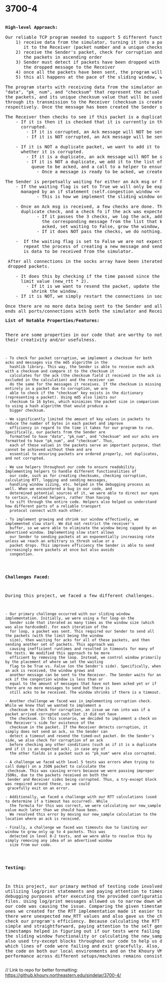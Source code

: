 
# 3700-4

<pre><b> 
High-level Approach: </b>

Our reliable TCP program needed to support 5 different functionalities:
    1) receive data from the simulator, turning it into a packet that holds more information, and send 
       it to the Receiver (packet number and a unique checksum value)
    2) receive the Sender's packet, check for corruption and indicating if it is to the Sender, and ack 
       the packets in ascending order
    3) Sender must detect if packets have been dropped with a dynamic RTT implementation and resend 
       the dropped message to the Receiver
    4) once all the packets have been sent, the program will end by closing all ports/connections
    5) this all happens at the pace of the sliding window, with the ss_threshold being set to 10
 
The program starts with receiving data from the simulator and creates a packet that has the key values of 
"data", "pk_ num", and "checksum" that represent the actual content of the message, its order within all 
the packets, and its unique checksum value that will be used to check weather it has been corrupted 
through its transmission to the Receiver (checksum is created using only the first three fields), 
respectively. Once the message has been created the Sender sends it to the Receiver. 

The Receiver then checks to see if this packet is a duplicate:
    - If it is then it is checked that it is currently in the queue to be acked and whether it is 
      corrupted. 
        - If it is corrupted, an Ack message will NOT be sent to the Sender.
        - If it is NOT corrupted, an Ack message will be sent to the Sender with a checksum.
          
    - If it is NOT a duplicate packet, we want to add it to the list of received messages and check 
      whether it is corrupted. 
        - If it is a duplicate, an ack message will NOT be sent to the Sender. 
        - If it is NOT a duplicate, we add it to the list of messages we have received, add it to the 
          queue to be acked, and a call to a helper to ensures the messages are acked in ascending order.
            - Once a message is ready to be acked, we create a checksum for it.
  
The Sender is perpetually waiting for either an Ack msg or for data to create and send a new message:
    - If the waiting flag is set to True we will only be expecting a given number ack msg that is
      managed by an if statement (self.congestion_window <= len(self.msgs_not_acked)).
            - This is how we implement the sliding window on the Sender side.
           
    - Once an Ack msg is received, a few checks are done. This includes a corruption check of the ack, a 
      duplicate check, and a check fo if the ack was expected:
            - If it passes the 3 checks, we log the ack, add it to the list of received packets, remove 
              the corresponding message from the list that keeps track of the packets that hav NOT been 
              acked, set waiting to False, grow the window, and calculate the RTT.
            - If it does NOT pass the checks, we do nothing. 
      
    -  If the waiting flag is set to False we are not expecting more data to be sent. So, we simply 
       repeat the process of creating a new message and sending it to the Receiver, as long as there
       is data to be received from the simulator.
    
 After all connections in the socks array have been iterated over, the Sender checks for 
 dropped packets.

    - It does this by checking if the time passed since the message was sent is greater than the timeout 
      limit value (new_rtt * 2).
        - If it is we want to resend the packet, update the timestamp associated with this message, and 
          shrink the window.
    - If it is NOT, we simply restart the connections in socks for loop (redo the steps discussed above).
    
Once there are no more data being sent to the Sender and all the acks have been received, the program 
ends all ports/connections with both the simulator and Receiver.
</pre><pre><b>List of Notable Properties/Features:</b>

There are some properties in our code that are worthy to note for their creativity and/or usefulness.

    - To check for packet corruption, we implement a checksum for both acks and messages via the md5 algorithm in the
      hashlib library. This way, the Sender is able to receive each ack with a checksum and compare it to the checksum it
      calculates for the ack (the checksum field it received in the ack is excluded in the calculation) and the receiver can
      do the same for the messages it receives. If the checksum is missing entirely in a packet due to corruption, we are
      able to check if the "checksum" key exists in the dictionary (representing a packet). Using md5 also limits our
      checksum to 16 bytes, which minimizes the packet size in comparison to using a hash algorithm that would produce a
      bigger checksum.

    - We significantly limited the amount of key values in packets to reduce the number of bytes in each packet and improve
      efficiency in regard to the time it takes for our program to run. Specifically, our packets from the Sender are
      formatted to have "data", "pk_num", and "checksum" and our acks are formatted to have "pk_num", and "checksum". Thus, 
      each of these values in the packets serve an important purpose, that cannot be achieved without them and are 
      essential to ensuring packets are ordered properly, not duplicates, and not corrupted.

    - We use helpers throughout our code to ensure readability. Implementing helpers to handle different functionalities of
      our code, such as for creating checksums, checking corruption, calculating RTT, logging and sending messages, 
      handling window sizing, etc. helped in the debugging process as well. When we encountered a bug in our code, and 
      determined potential sources of it, we were able to direct our eyes to certain, related helpers, rather than having 
      to sift through the entire code. Helpers also helped us understand how different parts of a reliable transport 
      protocol connect with each other.

    - To implement growing and shrink our window effectively, we implemented slow start. We did not restrict the receiver's
      buffer, so we were able to eliminate the window being capped by an advertised window. Implementing slow start allows
      our Sender to sending packets at an exponentially increasing rate unless we reach an arbitrary ss_thresh value or a
      packet drops. This improves efficiency the Sender is able to send increasingly more packets at once but also avoids 
      congestion. 
</pre><pre><b>Challenges Faced:</b>

During this project, we faced a few different challenges.
  
    - Our primary challenge occurred with our sliding window implementation. Initially, we were using a for loop on the 
      Sender side that iterated as many times as the window size (which was also hardcoded). For each iteration of the 
      for loop, a packet was sent. This required our Sender to send all the packets (with the limit being the window 
      size), then waiting for acks for all of these packets, and then sending another set of packets. This approach was 
      causing inefficient runtimes and resulted in timeouts for many of the tests. We modified this approach to be more 
      efficient by removing the loop. Instead, we control window primarily by the placement of where we set the waiting 
      flag to be True vs. False (on the Sender's side). Specifically, when an ack is received, the window grows and 
      another message can be sent to the Receiver. The Sender waits for an ack if the congestion window is less than or 
      equal to the amount of messages that have not been acked yet or if there are no more messages to send but there is 
      still acks to be received. The window shrinks if there is a timeout.

    - Another challenge we faced was in implementing corruption check. While we knew that we wanted to implement a 
      checksum to check for corruption, an issue we ran into was if a packet arrived corrupted such that it did not have 
      the checksum. In this scenario, we decided to implement a check on the Receiver's side for existence of the 
      checksum in the packet. If the Receiver detects corruption, it simply does not send an ack, so the Sender can 
      detect a timeout and resend the timed-out packet. On the Sender's side, we also check for corruption of an ack 
      before checking any other conditions (such as if it is a duplicate and if it is an expected ack), in case any of 
      the other fields in a packet such as "pk_num" were also corrupted.

    - A challenge we faced with level 5 tests was errors when trying to call dump() on a JSON packet to calculate the
     checksum. This was causing errors because we were passing improper JSONs, due to the packets received on both the 
     Sender and Receiver sides being corrupted. Thus, a try-except block was required around these, so we could 
     gracefully exit on an error.

    - Additionally, we faced a challenge with our RTT calculations (used to determine if a timeout has occurred). While 
      the formula for this was correct, we were calculating our new_sample value much later than we should have been. 
      We resolved this error by moving our new_sample calculation to the location where an ack is received.

    - Finally, a challenge we faced was timeouts due to limiting our window to grow only up to 4 packets. This was
      detected in level 8-2 tests, and we were able to resolve this by simply removing any idea of an advertised window 
      size from our code. 
</pre><pre><b>Testing:</b>

In this project, our primary method of testing code involved utilizing log/print statements and paying 
attention to timestamps for debugging purposes after executing the provided configuration test files. 
Using log/print messages allowed us to narrow down which part of our code was causing the issue. 
Comparing the given timestamps with the ones we created for the RTT implementation made it easier to 
tell if there were unexpected new_RTT values and also gave us the chance to check our program's efficiency. 
Because calculating the RTT seemed very simple and straightforward, paying attention to the self generated 
timestamps helped in figuring out if our tests were failing because of the sliding window functionality 
or calculating the new_sample value. We also used try-except blocks throughout our code to help us determine 
which lines of code were failing and exit gracefully. Also, we executed the code on both our local 
environments and on the Khoury VM to ensure performance across different setups/machines remains consistent.
</pre>

// Link to repo for better formatting: https://github.khoury.northeastern.edu/sindelar/3700-4/
